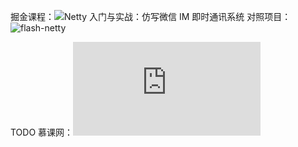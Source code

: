 掘金课程：![Netty 入门与实战：仿写微信 IM 即时通讯系统](https://juejin.cn/book/6844733738119593991)
对照项目：![flash-netty](https://github.com/lightningMan/flash-netty.git)


TODO
慕课网：![Java读源码之Netty深入剖析](https://coding.imooc.com/class/chapter/230.html#Anchor)